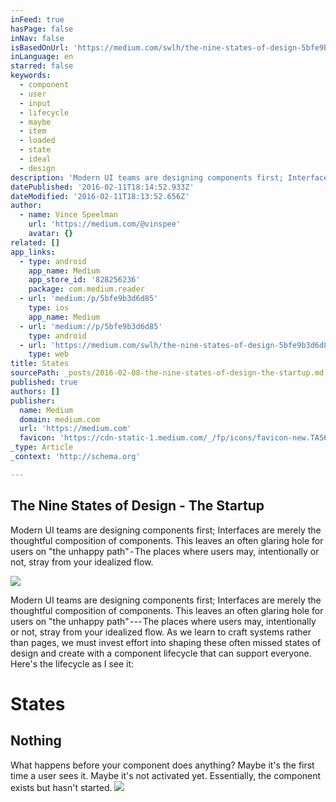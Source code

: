 ```yaml
---
inFeed: true
hasPage: false
inNav: false
isBasedOnUrl: 'https://medium.com/swlh/the-nine-states-of-design-5bfe9b3d6d85#.n2ylq56mu'
inLanguage: en
starred: false
keywords:
  - component
  - user
  - input
  - lifecycle
  - maybe
  - item
  - loaded
  - state
  - ideal
  - design
description: 'Modern UI teams are designing components first; Interfaces are merely the thoughtful composition of components. This leaves an often glaring hole for users on "the unhappy path" - The places where users may, intentionally or not, stray from your idealized flow.'
datePublished: '2016-02-11T18:14:52.933Z'
dateModified: '2016-02-11T18:13:52.656Z'
author:
  - name: Vince Speelman
    url: 'https://medium.com/@vinspee'
    avatar: {}
related: []
app_links:
  - type: android
    app_name: Medium
    app_store_id: '828256236'
    package: com.medium.reader
  - url: 'medium:/p/5bfe9b3d6d85'
    type: ios
    app_name: Medium
  - url: 'medium://p/5bfe9b3d6d85'
    type: android
  - url: 'https://medium.com/swlh/the-nine-states-of-design-5bfe9b3d6d85'
    type: web
title: States
sourcePath: _posts/2016-02-08-the-nine-states-of-design-the-startup.md
published: true
authors: []
publisher:
  name: Medium
  domain: medium.com
  url: 'https://medium.com'
  favicon: 'https://cdn-static-1.medium.com/_/fp/icons/favicon-new.TAS6uQ-Y7kcKgi0xjcYHXw.ico'
_type: Article
_context: 'http://schema.org'

---
```

<article style=""><h1>The Nine States of Design - The Startup</h1><p>Modern UI teams are designing components first; Interfaces are merely the thoughtful composition of components. This leaves an often glaring hole for users on "the unhappy path" - The places where users may, intentionally or not, stray from your idealized flow.</p><img src="https://s3-us-west-2.amazonaws.com/the-grid-img/p/009ff2f398001e066c647a6d397b5569782abbfc.png" /></article>

Modern UI teams are designing components first; Interfaces are merely the thoughtful composition of components. This leaves an often glaring hole for users on "the unhappy path" --- The places where users may, intentionally or not, stray from your idealized flow. As we learn to craft systems rather than pages, we must invest effort into shaping these often missed states of design and create with a component lifecycle that can support everyone. Here's the lifecycle as I see it:

# States

## Nothing

What happens before your component does anything? Maybe it's the first time a user sees it. Maybe it's not activated yet. Essentially, the component exists but hasn't started.
![](https://the-grid-user-content.s3-us-west-2.amazonaws.com/a0260c3a-4010-4d65-b6b5-ebcaeec776ca.png)